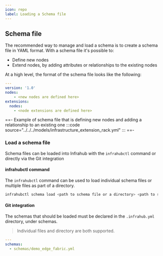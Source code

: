 ```yaml
---
icon: repo
label: Loading a Schema file
---
```

## Schema file

The recommended way to manage and load a schema is to create a schema file in YAML format. With a schema file it's possible to:

- Define new nodes
- Extend nodes, by adding attributes or relationships to the existing nodes

At a high level, the format of the schema file looks like the following:

```yaml
---
version: '1.0'
nodes:
    - <new nodes are defined here>
extensions:
  nodes:
    - <node extensions are defined here>
```

==- Example of schema file that is defining new nodes and adding  a relationship to an existing one
:::code source="../../../models/infrastructure_extension_rack.yml" :::
==-

### Load a schema file

Schema files can be loaded into Infrahub with the `infrahubctl` command or directly via the Git integration
<!-- vale off -->
#### infrahubctl command
<!-- vale on -->
The `infrahubctl` command can be used to load individual schema files or multiple files as part of a directory.

```sh
infrahubctl schema load <path to schema file or a directory> <path to schema file or a directory>
```


#### Git integration

The schemas that should be loaded must be declared in the ``.infrahub.yml`` directory, under schemas.

> Individual files and directory are both supported.

```yaml
---
schemas:
  - schemas/demo_edge_fabric.yml
```
